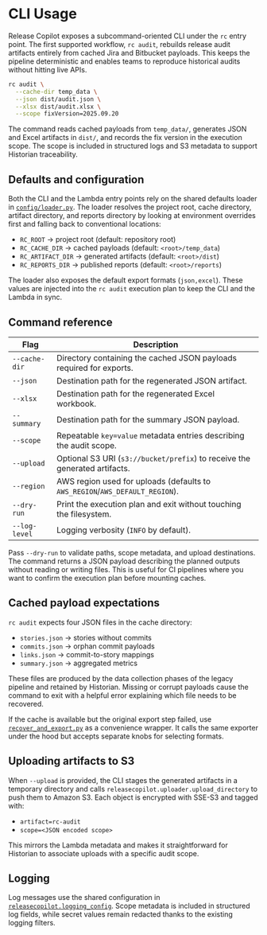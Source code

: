 # CLI Usage

Release Copilot exposes a subcommand-oriented CLI under the `rc` entry point. The
first supported workflow, `rc audit`, rebuilds release audit artifacts entirely
from cached Jira and Bitbucket payloads. This keeps the pipeline deterministic
and enables teams to reproduce historical audits without hitting live APIs.

```bash
rc audit \
  --cache-dir temp_data \
  --json dist/audit.json \
  --xlsx dist/audit.xlsx \
  --scope fixVersion=2025.09.20
```

The command reads cached payloads from `temp_data/`, generates JSON and Excel
artifacts in `dist/`, and records the fix version in the execution scope. The
scope is included in structured logs and S3 metadata to support Historian
traceability.

## Defaults and configuration

Both the CLI and the Lambda entry points rely on the shared defaults loader in
[`config/loader.py`](../config/loader.py). The loader resolves the
project root, cache directory, artifact directory, and reports directory by
looking at environment overrides first and falling back to conventional
locations:

- `RC_ROOT` → project root (default: repository root)
- `RC_CACHE_DIR` → cached payloads (default: `<root>/temp_data`)
- `RC_ARTIFACT_DIR` → generated artifacts (default: `<root>/dist`)
- `RC_REPORTS_DIR` → published reports (default: `<root>/reports`)

The loader also exposes the default export formats (`json,excel`). These values
are injected into the `rc audit` execution plan to keep the CLI and the Lambda
in sync.

## Command reference

| Flag | Description |
| ---- | ----------- |
| `--cache-dir` | Directory containing the cached JSON payloads required for exports. |
| `--json` | Destination path for the regenerated JSON artifact. |
| `--xlsx` | Destination path for the regenerated Excel workbook. |
| `--summary` | Destination path for the summary JSON payload. |
| `--scope` | Repeatable `key=value` metadata entries describing the audit scope. |
| `--upload` | Optional S3 URI (`s3://bucket/prefix`) to receive the generated artifacts. |
| `--region` | AWS region used for uploads (defaults to `AWS_REGION`/`AWS_DEFAULT_REGION`). |
| `--dry-run` | Print the execution plan and exit without touching the filesystem. |
| `--log-level` | Logging verbosity (`INFO` by default). |

Pass `--dry-run` to validate paths, scope metadata, and upload destinations. The
command returns a JSON payload describing the planned outputs without reading or
writing files. This is useful for CI pipelines where you want to confirm the
execution plan before mounting caches.

## Cached payload expectations

`rc audit` expects four JSON files in the cache directory:

- `stories.json` → stories without commits
- `commits.json` → orphan commit payloads
- `links.json` → commit-to-story mappings
- `summary.json` → aggregated metrics

These files are produced by the data collection phases of the legacy pipeline
and retained by Historian. Missing or corrupt payloads cause the command to exit
with a helpful error explaining which file needs to be recovered.

If the cache is available but the original export step failed, use
[`recover_and_export.py`](../recover_and_export.py) as a convenience wrapper.
It calls the same exporter under the hood but accepts separate knobs for
selecting formats.

## Uploading artifacts to S3

When `--upload` is provided, the CLI stages the generated artifacts in a
temporary directory and calls `releasecopilot.uploader.upload_directory` to push
them to Amazon S3. Each object is encrypted with SSE-S3 and tagged with:

- `artifact=rc-audit`
- `scope=<JSON encoded scope>`

This mirrors the Lambda metadata and makes it straightforward for Historian to
associate uploads with a specific audit scope.

## Logging

Log messages use the shared configuration in
[`releasecopilot.logging_config`](../src/releasecopilot/logging_config.py). Scope
metadata is included in structured log fields, while secret values remain
redacted thanks to the existing logging filters.
